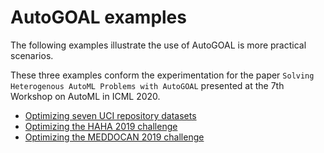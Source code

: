 # AutoGOAL examples

The following examples illustrate the use of AutoGOAL is more practical scenarios.

These three examples conform the experimentation for the paper
`Solving Heterogenous AutoML Problems with AutoGOAL` presented at the 7th Workshop on AutoML in ICML 2020.

* [Optimizing seven UCI repository datasets](./solving_uci_datasets)
* [Optimizing the HAHA 2019 challenge](./solving_haha_2019)
* [Optimizing the MEDDOCAN 2019 challenge](./solving_meddocan_2019)
